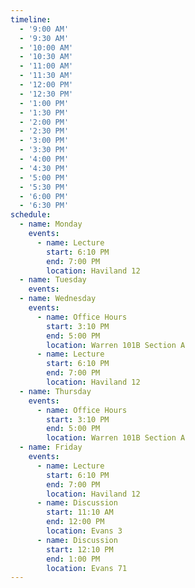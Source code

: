 ```yaml
---
timeline:
  - '9:00 AM'
  - '9:30 AM'
  - '10:00 AM'
  - '10:30 AM'
  - '11:00 AM'
  - '11:30 AM'
  - '12:00 PM'
  - '12:30 PM'
  - '1:00 PM'
  - '1:30 PM'
  - '2:00 PM'
  - '2:30 PM'
  - '3:00 PM'
  - '3:30 PM'
  - '4:00 PM'
  - '4:30 PM'
  - '5:00 PM'
  - '5:30 PM'
  - '6:00 PM'
  - '6:30 PM'
schedule:
  - name: Monday
    events:
      - name: Lecture
        start: 6:10 PM
        end: 7:00 PM
        location: Haviland 12
  - name: Tuesday
    events:
  - name: Wednesday
    events:
      - name: Office Hours
        start: 3:10 PM
        end: 5:00 PM
        location: Warren 101B Section A
      - name: Lecture
        start: 6:10 PM
        end: 7:00 PM
        location: Haviland 12
  - name: Thursday
    events:
      - name: Office Hours
        start: 3:10 PM
        end: 5:00 PM
        location: Warren 101B Section A
  - name: Friday
    events:
      - name: Lecture
        start: 6:10 PM
        end: 7:00 PM
        location: Haviland 12
      - name: Discussion
        start: 11:10 AM
        end: 12:00 PM
        location: Evans 3
      - name: Discussion
        start: 12:10 PM
        end: 1:00 PM
        location: Evans 71
---
```

